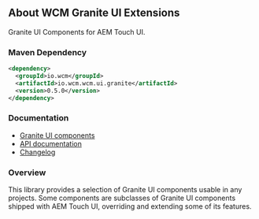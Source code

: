 ## About WCM Granite UI Extensions

Granite UI Components for AEM Touch UI.


### Maven Dependency

```xml
<dependency>
  <groupId>io.wcm</groupId>
  <artifactId>io.wcm.wcm.ui.granite</artifactId>
  <version>0.5.0</version>
</dependency>
```

### Documentation

* [Granite UI components][components]
* [API documentation][apidocs]
* [Changelog][changelog]


### Overview

This library provides a selection of Granite UI components usable in any projects. Some components are subclasses of Granite UI components shipped with AEM Touch UI, overriding and extending some of its features.


[components]: components.html
[apidocs]: apidocs/
[changelog]: changes-report.html

